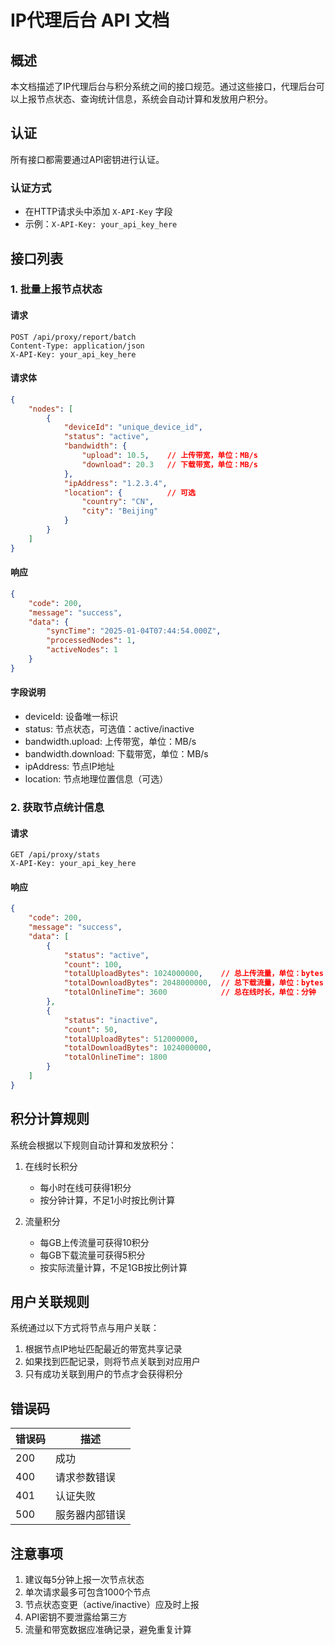 # IP代理后台 API 文档

## 概述

本文档描述了IP代理后台与积分系统之间的接口规范。通过这些接口，代理后台可以上报节点状态、查询统计信息，系统会自动计算和发放用户积分。

## 认证

所有接口都需要通过API密钥进行认证。

### 认证方式
- 在HTTP请求头中添加 `X-API-Key` 字段
- 示例：`X-API-Key: your_api_key_here`

## 接口列表

### 1. 批量上报节点状态

#### 请求
```http
POST /api/proxy/report/batch
Content-Type: application/json
X-API-Key: your_api_key_here
```

#### 请求体
```json
{
    "nodes": [
        {
            "deviceId": "unique_device_id",
            "status": "active",
            "bandwidth": {
                "upload": 10.5,    // 上传带宽，单位：MB/s
                "download": 20.3   // 下载带宽，单位：MB/s
            },
            "ipAddress": "1.2.3.4",
            "location": {          // 可选
                "country": "CN",
                "city": "Beijing"
            }
        }
    ]
}
```

#### 响应
```json
{
    "code": 200,
    "message": "success",
    "data": {
        "syncTime": "2025-01-04T07:44:54.000Z",
        "processedNodes": 1,
        "activeNodes": 1
    }
}
```

#### 字段说明
- deviceId: 设备唯一标识
- status: 节点状态，可选值：active/inactive
- bandwidth.upload: 上传带宽，单位：MB/s
- bandwidth.download: 下载带宽，单位：MB/s
- ipAddress: 节点IP地址
- location: 节点地理位置信息（可选）

### 2. 获取节点统计信息

#### 请求
```http
GET /api/proxy/stats
X-API-Key: your_api_key_here
```

#### 响应
```json
{
    "code": 200,
    "message": "success",
    "data": [
        {
            "status": "active",
            "count": 100,
            "totalUploadBytes": 1024000000,    // 总上传流量，单位：bytes
            "totalDownloadBytes": 2048000000,  // 总下载流量，单位：bytes
            "totalOnlineTime": 3600            // 总在线时长，单位：分钟
        },
        {
            "status": "inactive",
            "count": 50,
            "totalUploadBytes": 512000000,
            "totalDownloadBytes": 1024000000,
            "totalOnlineTime": 1800
        }
    ]
}
```

## 积分计算规则

系统会根据以下规则自动计算和发放积分：

1. 在线时长积分
   - 每小时在线可获得1积分
   - 按分钟计算，不足1小时按比例计算

2. 流量积分
   - 每GB上传流量可获得10积分
   - 每GB下载流量可获得5积分
   - 按实际流量计算，不足1GB按比例计算

## 用户关联规则

系统通过以下方式将节点与用户关联：

1. 根据节点IP地址匹配最近的带宽共享记录
2. 如果找到匹配记录，则将节点关联到对应用户
3. 只有成功关联到用户的节点才会获得积分

## 错误码

| 错误码 | 描述 |
|--------|------|
| 200    | 成功 |
| 400    | 请求参数错误 |
| 401    | 认证失败 |
| 500    | 服务器内部错误 |

## 注意事项

1. 建议每5分钟上报一次节点状态
2. 单次请求最多可包含1000个节点
3. 节点状态变更（active/inactive）应及时上报
4. API密钥不要泄露给第三方
5. 流量和带宽数据应准确记录，避免重复计算
